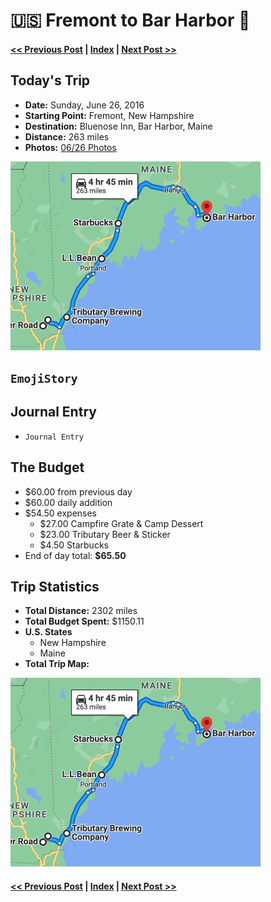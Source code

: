 # 🇺🇸  Fremont to Bar Harbor 🦞

#### [<< Previous Post](https://jay-d.me/2016RT-06-25) | [Index](../../README.md) | [Next Post >>](https://jay-d.me/2016RT-06-27)

## Today's Trip
* **Date:** Sunday, June 26, 2016
* **Starting Point:** Fremont, New Hampshire
* **Destination:** Bluenose Inn, Bar Harbor, Maine
* **Distance:** 263 miles
* **Photos:** [06/26 Photos](https://jay-d.me/2016RT-06-26-photos)

<img src="../maps/day/06-26.png" alt="day map" width="400"/>

##  `EmojiStory`

## Journal Entry

* `Journal Entry`

## The Budget

* $60.00 from previous day
* $60.00 daily addition
* $54.50 expenses
  * $27.00	Campfire Grate & Camp Dessert
  * $23.00	Tributary Beer & Sticker
  * $4.50	Starbucks
* End of day total: **$65.50**

## Trip Statistics

* **Total Distance:** 2302 miles
* **Total Budget Spent:** $1150.11
* **U.S. States**
  * New Hampshire
  * Maine
* **Total Trip Map:**

<img src="../maps/total/06-26-total.png" alt="total trip map" width="400"/>

#### [<< Previous Post](https://jay-d.me/2016RT-06-25) | [Index](../../README.md) | [Next Post >>](https://jay-d.me/2016RT-06-27)

